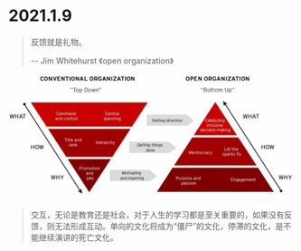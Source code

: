# 2021.1.9

> 反馈就是礼物。
>
>   -- Jim Whitehurst 《open organization》

![](../images/1-9-open-organization.jpeg)

> 交互，无论是教育还是社会，对于人生的学习都是至关重要的，如果没有反馈，则无法形成互动。单向的文化将成为“僵尸”的文化，停滞的文化，是不能继续演讲的死亡文化。